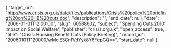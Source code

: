 {
  "target_url": "http://www.crisis.org.uk/data/files/publications/Crisis%20policy%20briefing%20on%20HB%20cuts.doc", 
  "description": "", 
  "end_date": null, 
  "date": "2006-01-01T12:00:00", 
  "slug": 60588602, 
  "subject": "Spending Cuts 2010: Impact on Social Welfare", 
  "publisher": "crisis.org.uk", 
  "open_access": true, 
  "title": "Crisis: Housing Benefit Cuts (Policy Briefing)", 
  "record_id": "20060101T120000/wMciE3CnfVdYyk8Y6FepGQ==", 
  "start_date": null
}

